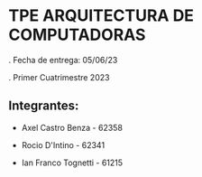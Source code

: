 # TPE ARQUITECTURA DE COMPUTADORAS

. Fecha de entrega: 05/06/23

. Primer Cuatrimestre 2023

## Integrantes:

- Axel Castro Benza - 62358

- Rocio D'Intino - 62341

- Ian Franco Tognetti - 61215
